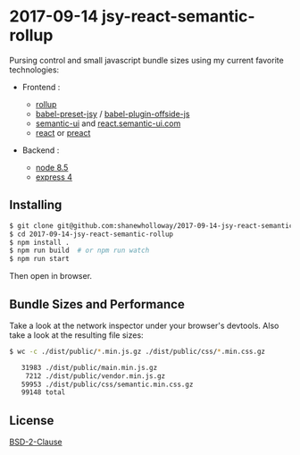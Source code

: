 # 2017-09-14 jsy-react-semantic-rollup

Pursing control and small javascript bundle sizes using
my current favorite technologies:

  - Frontend :
    - [rollup](https://rollupjs.org)
    - [babel-preset-jsy](https://github.com/shanewholloway/babel-preset-jsy) / [babel-plugin-offside-js](https://github.com/shanewholloway/babel-plugin-offside-js)
    - [semantic-ui](https://semantic-ui.com) and [react.semantic-ui.com](https://react.semantic-ui.com)
    - [react](https://facebook.github.io/react) or [preact](https://preactjs.com)

  - Backend :
    - [node 8.5](https://nodejs.org)
    - [express 4](http://expressjs.com)

## Installing

```bash
$ git clone git@github.com:shanewholloway/2017-09-14-jsy-react-semantic-rollup.git
$ cd 2017-09-14-jsy-react-semantic-rollup
$ npm install .
$ npm run build  # or npm run watch
$ npm run start
```

Then open in browser.


## Bundle Sizes and Performance

Take a look at the network inspector under your browser's devtools. Also take a look at the resulting file sizes: 

```bash
$ wc -c ./dist/public/*.min.js.gz ./dist/public/css/*.min.css.gz

   31983 ./dist/public/main.min.js.gz
    7212 ./dist/public/vendor.min.js.gz
   59953 ./dist/public/css/semantic.min.css.gz
   99148 total
```

## License

[BSD-2-Clause](LICENSE)

